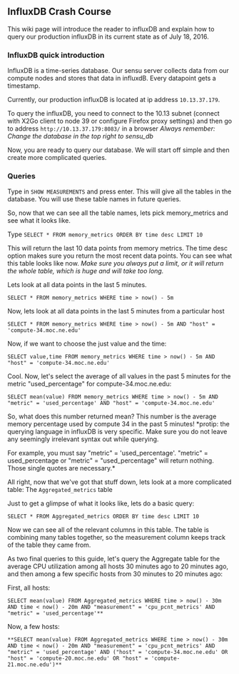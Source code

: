 ## InfluxDB Crash Course
This wiki page will introduce the reader to influxDB and explain how to query 
our production influxDB in its current state as of July 18, 2016.

### InfluxDB quick introduction
InfluxDB is a time-series database. Our sensu server collects data from our compute nodes 
and stores that data in influxdB. Every datapoint gets a timestamp.

Currently, our production influxDB is located at ip address `10.13.37.179`.

To query the influxDB, you need to connect to the 10.13 subnet (connect with X2Go client to node 39 
or configure Firefox proxy settings) and then go to address `http://10.13.37.179:8083/` in a browser
*Always remember: Change the database in the top right to sensu_db*

Now, you are ready to query our database. We will start off simple and then create more complicated queries.

### Queries
Type in `SHOW MEASUREMENTS` and press enter. This will give all the tables in the database. 
You will use these table names in future queries.

So, now that we can see all the table names, lets pick memory_metrics and see what it looks like.

Type  `SELECT * FROM memory_metrics ORDER BY time desc LIMIT 10`

This will return the last 10 data points from memory metrics. 
The time desc option makes sure you return the most recent data points. 
You can see what this table looks like now. 
*Make sure you always put a limit, or it will return the whole table, which is huge and will take too long.*

Lets look at all data points in the last 5 minutes.

`SELECT * FROM memory_metrics WHERE time > now() - 5m`

Now, lets look at all data points in the last 5 minutes from a particular host

`SELECT * FROM memory_metrics WHERE time > now() - 5m AND "host" = 'compute-34.moc.ne.edu'`

Now, if we want to choose the just value and the time:

`SELECT value,time FROM memory_metrics WHERE time > now() - 5m AND "host" = 'compute-34.moc.ne.edu'`

Cool. Now, let's select the average of all values in the past 5 minutes for the metric 
"used_percentage" for compute-34.moc.ne.edu:

`SELECT mean(value) FROM memory_metrics WHERE time > now() - 5m AND "metric" = 'used_percentage' AND "host" = 'compute-34.moc.ne.edu'`

So, what does this number returned mean? This number is the average memory percentage 
used by compute 34 in the past 5 minutes! 
*protip: the querying language in influxDB is very specific. 
Make sure you do not leave any seemingly irrelevant syntax out while querying. 

For example, you must say "metric" = 'used_percentage'. "metric" = used_percentage or "metric" = "used_percentage" will return nothing. 
Those single quotes are necessary.*

All right, now that we've got that stuff down, lets look at a more complicated table: The `Aggregated_metrics` table

Just to get a glimpse of what it looks like, lets do a basic query:

`SELECT * FROM Aggregated_metrics ORDER BY time desc LIMIT 10`

Now we can see all of the relevant columns in this table. 
The table is combining many tables together, so the measurement column keeps track of the table they came from.

As two final queries to this guide, let's query the Aggregate table for the average CPU utilization 
among all hosts 30 minutes ago to 20 minutes ago, and then among a few specific hosts from 30 minutes to 20 minutes ago:

First, all hosts:

`SELECT mean(value) FROM Aggregated_metrics WHERE time > now() - 30m AND time < now() - 20m AND "measurement" = 'cpu_pcnt_metrics' AND "metric" = 'used_percentage'**`

Now, a few hosts:

`**SELECT mean(value) FROM Aggregated_metrics WHERE time > now() - 30m AND time < now() - 20m AND "measurement" = 'cpu_pcnt_metrics' AND "metric" = 'used_percentage' AND ("host" = 'compute-34.moc.ne.edu' OR "host" = 'compute-20.moc.ne.edu' OR "host" = 'compute-21.moc.ne.edu')**`
